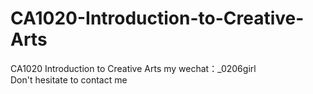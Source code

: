 # CA1020-Introduction-to-Creative-Arts
CA1020 Introduction to Creative Arts my wechat：_0206girl Don't hesitate to contact me
